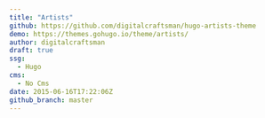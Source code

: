 ```yaml
---
title: "Artists"
github: https://github.com/digitalcraftsman/hugo-artists-theme
demo: https://themes.gohugo.io/theme/artists/
author: digitalcraftsman
draft: true
ssg:
  - Hugo
cms:
  - No Cms
date: 2015-06-16T17:22:06Z
github_branch: master
---
```

